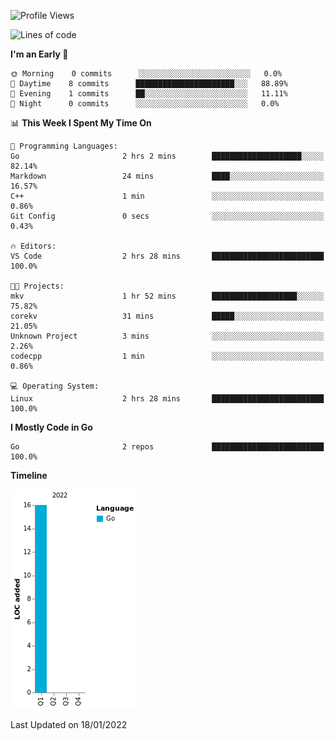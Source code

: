 <!--START_SECTION:waka-->
![Profile Views](http://img.shields.io/badge/Profile%20Views-3-blue)

![Lines of code](https://img.shields.io/badge/From%20Hello%20World%20I%27ve%20Written-16%20lines%20of%20code-blue)

**I'm an Early 🐤** 

```text
🌞 Morning    0 commits      ░░░░░░░░░░░░░░░░░░░░░░░░░   0.0% 
🌆 Daytime    8 commits      ██████████████████████░░░   88.89% 
🌃 Evening    1 commits      ██░░░░░░░░░░░░░░░░░░░░░░░   11.11% 
🌙 Night      0 commits      ░░░░░░░░░░░░░░░░░░░░░░░░░   0.0%

```


📊 **This Week I Spent My Time On** 

```text
💬 Programming Languages: 
Go                       2 hrs 2 mins        ████████████████████░░░░░   82.14% 
Markdown                 24 mins             ████░░░░░░░░░░░░░░░░░░░░░   16.57% 
C++                      1 min               ░░░░░░░░░░░░░░░░░░░░░░░░░   0.86% 
Git Config               0 secs              ░░░░░░░░░░░░░░░░░░░░░░░░░   0.43%

🔥 Editors: 
VS Code                  2 hrs 28 mins       █████████████████████████   100.0%

🐱‍💻 Projects: 
mkv                      1 hr 52 mins        ███████████████████░░░░░░   75.82% 
corekv                   31 mins             █████░░░░░░░░░░░░░░░░░░░░   21.05% 
Unknown Project          3 mins              ░░░░░░░░░░░░░░░░░░░░░░░░░   2.26% 
codecpp                  1 min               ░░░░░░░░░░░░░░░░░░░░░░░░░   0.86%

💻 Operating System: 
Linux                    2 hrs 28 mins       █████████████████████████   100.0%

```

**I Mostly Code in Go** 

```text
Go                       2 repos             █████████████████████████   100.0%

```


**Timeline**

![Chart not found](https://raw.githubusercontent.com/zhaoalpha/zhaoalpha/master/charts/bar_graph.png) 


 Last Updated on 18/01/2022
<!--END_SECTION:waka-->

